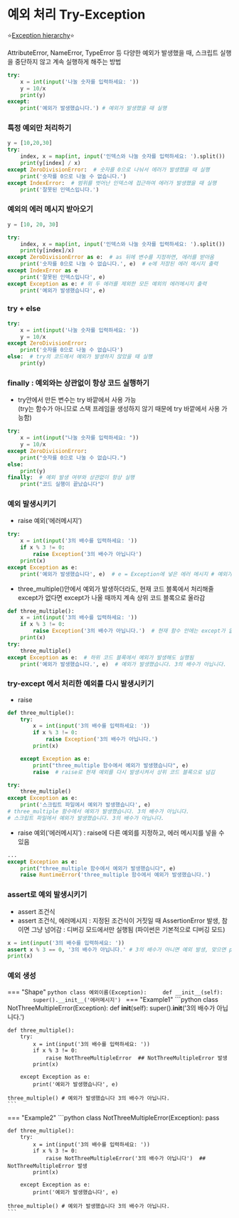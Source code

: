# 예외 처리 Try-Exception
⭐️[Exception hierarchy](https://docs.python.org/3/library/exceptions.html#exception-hierarchy)⭐️

AttributeError, NameError, TypeError 등 다양한 예외가 발생했을 때, 스크립트 실행을 중단하지 않고 계속 실행하게 해주는 방법
```python
try: 
	x = int(input('나눌 숫자를 입력하세요: '))
	y = 10/x
	print(y)
except: 
	print('예외가 발생했습니다.') # 예외가 발생했을 때 실행
```

### 특정 예외만 처리하기
```python
y = [10,20,30]
try:
	index, x = map(int, input('인덱스와 나눌 숫자를 입력하세요: ').split())
	print(y[index] / x)
except ZeroDivisionError:  # 숫자를 0으로 나눠서 에러가 발생했을 때 실행
	print('숫자를 0으로 나눌 수 없습니다.')
except IndexError:  # 범위를 벗어난 인덱스에 접근하여 에러가 발생했을 때 실행
	print('잘못된 인덱스입니다.')
```

### 예외의 에러 메시지 받아오기
```python
y = [10, 20, 30]

try:
	index, x = map(int, input('인덱스와 나눌 숫자를 입력하세요: ').split())
	print(y[index]/x)
except ZeroDivisionError as e:  # as 뒤에 변수를 지정하면, 에러를 받아옴
	print('숫자를 0으로 나눌 수 없습니다.', e)  # e에 저장된 에러 메시지 출력
except IndexError as e
	print('잘못된 인덱스입니다', e)  
except Exception as e: # 위 두 에러를 제외한 모든 예외의 에러메시지 출력
	print('예외가 발생했습니다', e)
```

### try + else
```python
try:
	x = int(input('나눌 숫자를 입력하세요: '))
	y = 10/x
except ZeroDivisionError:
	print('숫자를 0으로 나눌 수 없습니다')
else:  # try의 코드에서 예외가 발생하지 않았을 때 실행
	print(y)
```

### finally : 예외와는 상관없이 항상 코드 실행하기
- try안에서 만든 변수는 try 바깥에서 사용 가능 <br>
(try는 함수가 아니므로 스택 프레임을 생성하지 않기 때문에 try 바깥에서 사용 가능함)
```python
try:
	x = int(input("나눌 숫자를 입력하세요: "))
	y = 10/x
except ZeroDivisionError:
	print("숫자를 0으로 나눌 수 없습니다.")
else:
	print(y)
finally:  # 예외 발생 여부와 상관없이 항상 실행
	print("코드 실행이 끝났습니다")
```

### 예외 발생시키기
- raise 예외(’에러메시지’)
```python
try:
	x = int(input('3의 배수를 입력하세요: '))
	if x % 3 != 0:
		raise Exception('3의 배수가 아닙니다')
	print(x)
except Exception as e:
	print('예외가 발생했습니다', e)  # e = Exception에 넣은 에러 메시지 # 예외가 발생했습니다. 3의 배수가 아닙니다.
```
-  three_multiple()안에서 예외가 발생하더라도, 현재 코드 블록에서 처리해줄 except가 없다면 except가 나올 때까지 계속 상위 코드 블록으로 올라감
``` python
def three_multiple():
    x = int(input('3의 배수를 입력하세요: '))
    if x % 3 != 0:                              
        raise Exception('3의 배수가 아닙니다.')  # 현재 함수 안에는 except가 없으므로 예외를 상위 코드 블록으로 넘김
    print(x)                
try:
    three_multiple()
except Exception as e:  # 하위 코드 블록에서 예외가 발생해도 실행됨
    print('예외가 발생했습니다.', e)  # 예외가 발생했습니다. 3의 배수가 아닙니다.
```

### try-except 에서 처리한 예외를 다시 발생시키기 
- raise
```python
def three_multiple():
	try:
		x = int(input('3의 배수를 입력하세요: '))
		if x % 3 != 0:
			raise Exception('3의 배수가 아닙니다.') 
		print(x)

	except Exception as e:
		print("three_multiple 함수에서 예외가 발생했습니다", e)
		raise  # raise로 현재 예외를 다시 발생시켜서 상위 코드 블록으로 넘김

try:
	three_multiple()
except Exception as e:
	print('스크립트 파일에서 예외가 발생했습니다', e) 
# three_multiple 함수에서 예외가 발생했습니다. 3의 배수가 아닙니다.
# 스크립트 파일에서 예외가 발생했습니다. 3의 배수가 아닙니다.
```
- raise 예외(’에러메시지’) : raise에 다른 예외를 지정하고, 에러 메시지를 넣을 수 있음
```python
...
except Exception as e:
    print("three_multiple 함수에서 예외가 발생했습니다", e)
    raise RuntimeError('three_multiple 함수에서 예외가 발생했습니다.')
```

### assert로 예외 발생시키기
- assert 조건식 
- assert 조건식, 에러메시지 
: 지정된 조건식이 거짓일 때 AssertionError 발생, 참이면 그냥 넘어감
: 디버깅 모드에서만 실행됨 (파이썬은 기본적으로 디버깅 모드)
```python
x = int(input('3의 배수를 입력하세요: '))
assert x % 3 == 0, '3의 배수가 아닙니다.' # 3의 배수가 아니면 예외 발생, 맞으면 pass
print(x)
```

### 예외 생성
=== "Shape"
    ```python
    class 예외이름(Exception):
        def __init__(self):
            super().__init__('에러메시지')
    ```
=== "Example1"
    ```python
    class NotThreeMultipleError(Exception):
        def __init__(self):
            super().__init__('3의 배수가 아닙니다.')

    def three_multiple():
        try:
            x = int(input('3의 배수를 입력하세요: '))
            if x % 3 != 0:
                raise NotThreeMultipleError  ## NotThreeMultipleError 발생
            print(x)

        except Exception as e:
            print('예외가 발생했습니다', e)

    three_multiple() # 예외가 발생했습니다 3의 배수가 아닙니다.
    ```
=== "Example2"
    ```python
    class NotThreeMultipleError(Exception):
        pass

    def three_multiple():
        try:
            x = int(input('3의 배수를 입력하세요: '))
            if x % 3 != 0:
                raise NotThreeMultipleError('3의 배수가 아닙니다')  ## NotThreeMultipleError 발생
            print(x)

        except Exception as e:
            print('예외가 발생했습니다', e)

    three_multiple() # 예외가 발생했습니다 3의 배수가 아닙니다.
    ```